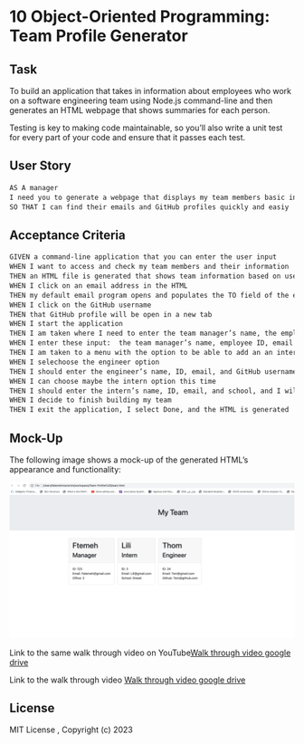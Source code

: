 # 10 Object-Oriented Programming: Team Profile Generator

## Task

To build an application that takes in information about employees who work on a software engineering team using Node.js command-line and then generates an HTML webpage that shows summaries for each person. 


Testing is key to making code maintainable, so you’ll also write a unit test for every part of your code and ensure that it passes each test.


## User Story

```md
AS A manager
I need you to generate a webpage that displays my team members basic info
SO THAT I can find their emails and GitHub profiles quickly and easiy
```

## Acceptance Criteria

```md
GIVEN a command-line application that you can enter the user input
WHEN I want to access and check my team members and their information
THEN an HTML file is generated that shows team information based on user input
WHEN I click on an email address in the HTML
THEN my default email program opens and populates the TO field of the email with the address
WHEN I click on the GitHub username
THEN that GitHub profile will be open in a new tab
WHEN I start the application
THEN I am taken where I need to enter the team manager’s name, the employee ID, their email address, and office number
WHEN I enter these input:  the team manager’s name, employee ID, email address, and office number
THEN I am taken to a menu with the option to be able to add an an intern or an engineer or to finish building my team by put the arrow on done
WHEN I selechoose the engineer option
THEN I should enter the engineer’s name, ID, email, and GitHub username, and I am taken back to the menu
WHEN I can choose maybe the intern option this time
THEN I should enter the intern’s name, ID, email, and school, and I will be taken back to the menu
WHEN I decide to finish building my team
THEN I exit the application, I select Done, and the HTML is generated
```

## Mock-Up

The following image shows a mock-up of the generated HTML’s appearance and functionality:

![HTML webpage titled “My Team” features five boxes listing employee names, titles, and other key info.](./Assets/Team%20Profile.png)


Link to the same walk through video on YouTube[Walk through video google drive](https://youtu.be/DyZ9hra8ROQ)

Link to the walk through video [Walk through video google drive](https://drive.google.com/file/d/1cXLEheyW2b-E2eAYqFmqv16PQyeRrboI/view) 



## License

MIT License , Copyright (c) 2023 